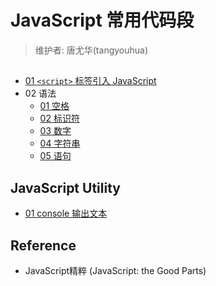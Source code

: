 # JavaScript 常用代码段

> 维护者: 唐尤华(tangyouhua)

## 
* [01 `<script>` 标签引入 JavaScript][1]
* 02 语法
   * [01 空格][2]
   * [02 标识符][3]
   * [03 数字][4]
   * [04 字符串][5]
   * [05 语句][6]   

## JavaScript Utility
* [01 console 输出文本][101]

## Reference
* JavaScript精粹 (JavaScript: the Good Parts)

[1]:https://github.com/tangyouhua/tyh-js-snippets/tree/master/js_the_good_parts/chapter01
[2]:https://github.com/tangyouhua/tyh-js-snippets/tree/master/js_the_good_parts/chapter02/01_whitespace.js
[3]:https://github.com/tangyouhua/tyh-js-snippets/tree/master/js_the_good_parts/chapter02/02_names.js
[4]:https://github.com/tangyouhua/tyh-js-snippets/tree/master/js_the_good_parts/chapter02/03_numbers.js
[5]:https://github.com/tangyouhua/tyh-js-snippets/tree/master/js_the_good_parts/chapter02/04_strings.js
[6]:https://github.com/tangyouhua/tyh-js-snippets/tree/master/js_the_good_parts/chapter02/05_statements.js
[101]:https://github.com/tangyouhua/tyh-js-snippets/tree/master/js_utility/outputting_text_to_the_console.js